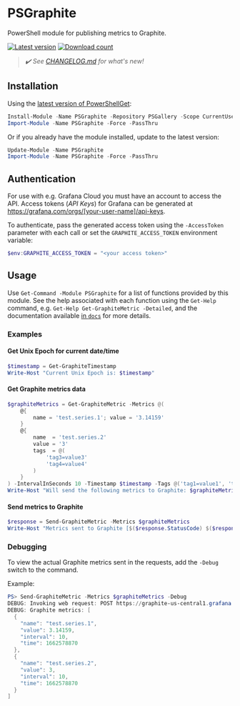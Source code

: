 # PSGraphite

PowerShell module for publishing metrics to Graphite.

[![Latest version](https://img.shields.io/powershellgallery/v/PSGraphite?style=flat&color=blue&label=Latest%20version)](https://www.powershellgallery.com/packages/PSGraphite) [![Download count](https://img.shields.io/powershellgallery/dt/PSGraphite?style=flat&color=green&label=Download%20count)](https://www.powershellgallery.com/packages/PSGraphite)

> _:heavy_check_mark: See [CHANGELOG.md](CHANGELOG.md) for what's new!_

## Installation

Using the [latest version of PowerShellGet](https://www.powershellgallery.com/packages/PowerShellGet):

```powershell
Install-Module -Name PSGraphite -Repository PSGallery -Scope CurrentUser -Force -PassThru
Import-Module -Name PSGraphite -Force -PassThru
```

Or if you already have the module installed, update to the latest version:

```powershell
Update-Module -Name PSGraphite
Import-Module -Name PSGraphite -Force -PassThru
```

## Authentication

For use with e.g. Grafana Cloud you must have an account to access the API. Access tokens (_API Keys_) for Grafana can be generated at <https://grafana.com/orgs/[your-user-name]/api-keys>.

To authenticate, pass the generated access token using the `-AccessToken` parameter with each call or set the `GRAPHITE_ACCESS_TOKEN` environment variable:

```powershell
$env:GRAPHITE_ACCESS_TOKEN = "<your access token>"
```

## Usage

Use `Get-Command -Module PSGraphite` for a list of functions provided by this module. See the help associated with each function using the `Get-Help` command, e.g. `Get-Help Get-GraphiteMetric -Detailed`, and the documentation available [in `docs`](docs/functions/) for more details.

### Examples

#### Get Unix Epoch for current date/time

```powershell
$timestamp = Get-GraphiteTimestamp
Write-Host "Current Unix Epoch is: $timestamp"
```

#### Get Graphite metrics data

```powershell
$graphiteMetrics = Get-GraphiteMetric -Metrics @(
    @{
        name = 'test.series.1'; value = '3.14159'
    }
    @{
        name  = 'test.series.2'
        value = '3'
        tags  = @(
            'tag3=value3'
            'tag4=value4'
        )
    }
) -IntervalInSeconds 10 -Timestamp $timestamp -Tags @('tag1=value1', 'tag2=value2')
Write-Host "Will send the following metrics to Graphite: $graphiteMetrics"
```

#### Send metrics to Graphite

```powershell
$response = Send-GraphiteMetric -Metrics $graphiteMetrics
Write-Host "Metrics sent to Graphite [$($response.StatusCode) $($response.StatusDescription)]: $($response.Content | ConvertFrom-Json | Select Invalid, Published)"
```

### Debugging

To view the actual Graphite metrics sent in the requests, add the `-Debug` switch to the command.

Example:

```powershell
PS> Send-GraphiteMetric -Metrics $graphiteMetrics -Debug
DEBUG: Invoking web request: POST https://graphite-us-central1.grafana.net/metrics
DEBUG: Graphite metrics: [
  {
    "name": "test.series.1",
    "value": 3.14159,
    "interval": 10,
    "time": 1662578870
  },
  {
    "name": "test.series.2",
    "value": 3,
    "interval": 10,
    "time": 1662578870
  }
]
```
